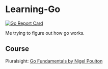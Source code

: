 # Learning-Go
[![Go Report Card](https://goreportcard.com/badge/github.com/lap00zza/Learning-Go)](https://goreportcard.com/report/github.com/lap00zza/Learning-Go)

Me trying to figure out how go works.

## Course
Pluralsight: [Go Fundamentals by Nigel Poulton](https://app.pluralsight.com/library/courses/go-fundamentals)
